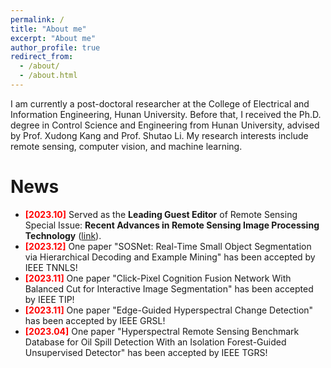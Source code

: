 ```yaml
---
permalink: /
title: "About me"
excerpt: "About me"
author_profile: true
redirect_from: 
  - /about/
  - /about.html
---
```


I am currently a post-doctoral researcher at the College of Electrical and Information Engineering, Hunan University. Before that, I received the Ph.D. degree in Control Science and Engineering from Hunan University, advised by Prof. Xudong Kang and Prof. Shutao Li. My research interests include remote sensing, computer vision, and machine learning.

News
======
<ul>

<li> <b><font color="#FF0000">[2023.10]</font></b> Served as the <b>Leading Guest Editor</b> of Remote Sensing Special Issue: <b>Recent Advances in Remote Sensing Image Processing Technology</b> (<a href="[https://www.mdpi.com/journal/remotesensing/special_issues/4ZEOP3RS52]" target="_blank">link</a>).</li>

<li> <b><font color="#FF0000">[2023.12]</font></b> One paper "SOSNet: Real-Time Small Object Segmentation via Hierarchical Decoding and Example Mining" has been accepted by IEEE TNNLS!</li>

<li> <b><font color="#FF0000">[2023.11]</font></b> One paper "Click-Pixel Cognition Fusion Network With Balanced Cut for Interactive Image Segmentation" has been accepted by IEEE TIP!</li>
  
<li> <b><font color="#FF0000">[2023.11]</font></b> One paper "Edge-Guided Hyperspectral Change Detection" has been accepted by IEEE GRSL!</li>
 
<li> <b><font color="#FF0000">[2023.04]</font></b> One paper "Hyperspectral Remote Sensing Benchmark Database for Oil Spill Detection With an Isolation Forest-Guided Unsupervised Detector" has been accepted by IEEE TGRS!</li>

</ul>
<br />


